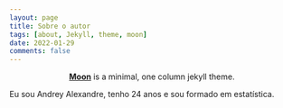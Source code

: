 ```yaml
---
layout: page
title: Sobre o autor
tags: [about, Jekyll, theme, moon]
date: 2022-01-29
comments: false
---
```

    
<center><a href="http://taylantatli.github.io/Moon"><b>Moon</b></a> is a minimal, one column jekyll theme.</center>

Eu sou Andrey Alexandre, tenho 24 anos e sou formado em estatística.